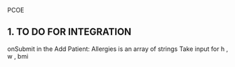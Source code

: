 PCOE


## 1. TO DO FOR INTEGRATION

onSubmit in the Add Patient:
    Allergies is an array of strings
    Take input for h , w , bmi 